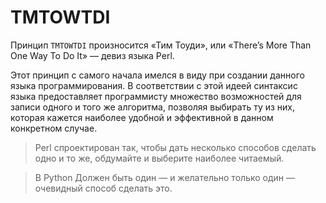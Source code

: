 # TMTOWTDI

Принцип `TMTOWTDI` произносится «Тим Тоуди», или «There’s More Than One Way To Do It» — девиз языка Perl.

Этот принцип с самого начала имелся в виду при создании данного языка программирования. В соответствии с этой идеей синтаксис языка предоставляет программисту множество возможностей для записи одного и того же алгоритма, позволяя выбирать ту из них, которая кажется наиболее удобной и эффективной в данном конкретном случае.

> Perl спроектирован так, чтобы дать несколько способов сделать одно и то же, обдумайте и выберите наиболее читаемый.

> В Python Должен быть один — и желательно только один — очевидный способ сделать это.
